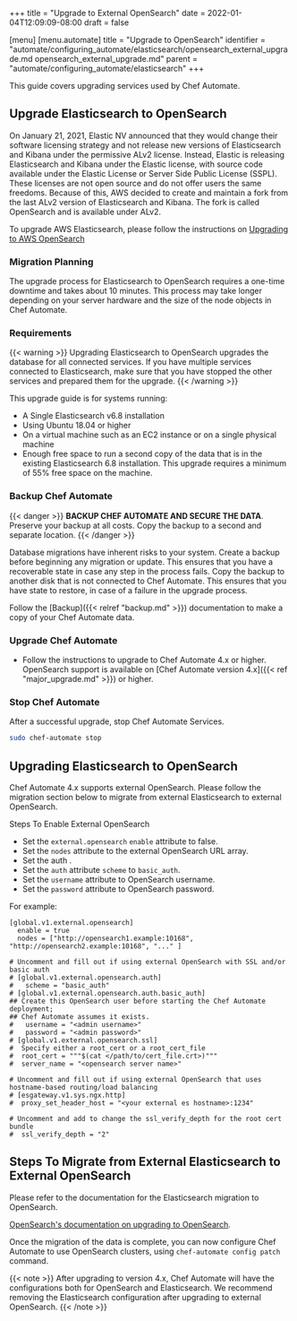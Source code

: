 +++
title = "Upgrade to External OpenSearch"
date = 2022-01-04T12:09:09-08:00
draft = false

[menu]
  [menu.automate]
    title = "Upgrade to OpenSearch"
    identifier = "automate/configuring_automate/elasticsearch/opensearch_external_upgrade.md opensearch_external_upgrade.md"
    parent = "automate/configuring_automate/elasticsearch"
+++

This guide covers upgrading services used by Chef Automate.

## Upgrade Elasticsearch to OpenSearch

On January 21, 2021, Elastic NV announced that they would change their software licensing strategy and not release new versions of Elasticsearch and Kibana under the permissive ALv2 license. Instead, Elastic is releasing Elasticsearch and Kibana under the Elastic license, with source code available under the Elastic License or Server Side Public License (SSPL). These licenses are not open source and do not offer users the same freedoms. Because of this, AWS decided to create and maintain a fork from the last ALv2 version of Elasticsearch and Kibana. The fork is called OpenSearch and is available under ALv2.

To upgrade AWS Elasticsearch, please follow the instructions on [Upgrading to AWS OpenSearch](https://aws.amazon.com/blogs/aws/amazon-elasticsearch-service-is-now-amazon-opensearch-service-and-supports-opensearch-10/)

### Migration Planning

The upgrade process for Elasticsearch to OpenSearch requires a one-time downtime and takes about 10 minutes. This process may take longer depending on your server hardware and the size of the node objects in Chef Automate.

### Requirements

{{< warning >}}
Upgrading Elasticsearch to OpenSearch upgrades the database for all connected services. If you have multiple services connected to Elasticsearch, make sure that you have stopped the other services and prepared them for the upgrade.
{{< /warning >}}

This upgrade guide is for systems running:

- A Single Elasticsearch v6.8 installation
- Using Ubuntu 18.04 or higher
- On a virtual machine such as an EC2 instance or on a single physical machine
- Enough free space to run a second copy of the data that is in the existing Elasticsearch 6.8 installation. This upgrade requires a minimum of 55% free space on the machine.

### Backup Chef Automate

{{< danger >}}
**BACKUP CHEF AUTOMATE AND SECURE THE DATA**. Preserve your backup at all costs. Copy the backup to a second and separate location.
{{< /danger >}}

Database migrations have inherent risks to your system. Create a backup before beginning any migration or update. This ensures that you have a recoverable state in case any step in the process fails. Copy the backup to another disk that is not connected to Chef Automate. This ensures that you have state to restore, in case of a failure in the upgrade process.

Follow the [Backup]({{< relref "backup.md" >}}) documentation to make a copy of your Chef Automate data.

### Upgrade Chef Automate

- Follow the instructions to upgrade to Chef Automate 4.x or higher. OpenSearch support is available on [Chef Automate version 4.x]({{< ref "major_upgrade.md" >}}) or higher.

### Stop Chef Automate

After a successful upgrade, stop Chef Automate Services.

```bash
sudo chef-automate stop
```

## Upgrading Elasticsearch to OpenSearch

Chef Automate 4.x supports external OpenSearch. Please follow the migration section below to migrate from external Elasticsearch to external OpenSearch.

Steps To Enable External OpenSearch

- Set the `external.opensearch` `enable` attribute to false.
- Set the `nodes` attribute to the external OpenSearch URL array.
- Set the auth .
- Set the `auth` attribute `scheme` to `basic_auth`.
- Set the `username` attribute to OpenSearch username.
- Set the `password` attribute to OpenSearch password.

For example:

```
[global.v1.external.opensearch]
  enable = true
  nodes = ["http://opensearch1.example:10168", "http://opensearch2.example:10168", "..." ]

# Uncomment and fill out if using external OpenSearch with SSL and/or basic auth
# [global.v1.external.opensearch.auth]
#   scheme = "basic_auth"
# [global.v1.external.opensearch.auth.basic_auth]
## Create this OpenSearch user before starting the Chef Automate deployment;
## Chef Automate assumes it exists.
#   username = "<admin username>"
#   password = "<admin password>"
# [global.v1.external.opensearch.ssl]
#  Specify either a root_cert or a root_cert_file
#  root_cert = """$(cat </path/to/cert_file.crt>)"""
#  server_name = "<opensearch server name>"

# Uncomment and fill out if using external OpenSearch that uses hostname-based routing/load balancing
# [esgateway.v1.sys.ngx.http]
#  proxy_set_header_host = "<your external es hostname>:1234"

# Uncomment and add to change the ssl_verify_depth for the root cert bundle
#  ssl_verify_depth = "2"
```

## Steps To Migrate from External Elasticsearch to External OpenSearch

Please refer to the documentation for the Elasticsearch migration to OpenSearch.

[OpenSearch's documentation on upgrading to OpenSearch](https://opensearch.org/docs/latest/upgrade-to/upgrade-to/#upgrade-to-opensearch).

Once the migration of the data is complete, you can now configure Chef Automate to use OpenSearch clusters,
using `chef-automate config patch` command.

{{< note >}}
After upgrading to version 4.x, Chef Automate will have the configurations both for OpenSearch and Elasticsearch. We recommend removing the Elasticsearch configuration after upgrading to external OpenSearch.
{{< /note >}}
